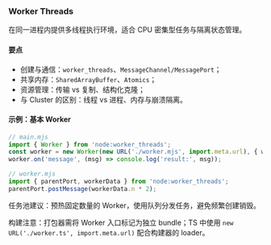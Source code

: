 ### Worker Threads

在同一进程内提供多线程执行环境，适合 CPU 密集型任务与隔离状态管理。

#### 要点
- 创建与通信：`worker_threads`、`MessageChannel/MessagePort`；
- 共享内存：`SharedArrayBuffer`、`Atomics`；
- 资源管理：传输 vs 复制、结构化克隆；
- 与 Cluster 的区别：线程 vs 进程、内存与崩溃隔离。

#### 示例：基本 Worker

```js
// main.mjs
import { Worker } from 'node:worker_threads';
const worker = new Worker(new URL('./worker.mjs', import.meta.url), { workerData: { n: 42 } });
worker.on('message', (msg) => console.log('result:', msg));
```

```js
// worker.mjs
import { parentPort, workerData } from 'node:worker_threads';
parentPort.postMessage(workerData.n * 2);
```

任务池建议：预热固定数量的 Worker，使用队列分发任务，避免频繁创建销毁。

构建注意：打包器需将 Worker 入口标记为独立 bundle；TS 中使用 `new URL('./worker.ts', import.meta.url)` 配合构建器的 loader。
